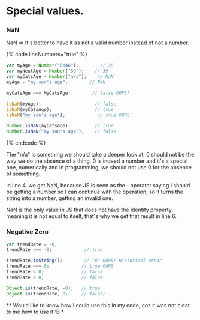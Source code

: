 # Special values.

### NaN

NaN => It's better to have it as not a valid number instead of not a number.

{% code lineNumbers="true" %}
```javascript
var myAge = Number("0o46");        // 38
var myNextAge = Number("39");    // 39
var myCatsAge = Number("n/a");    // NaN
myAge - "my son's age";        // NaN

myCatsAge === MyCatsAge;        // false OOPS! 

isNaN(myAge);                    // false
isNaN(myCatsAge);                // true
isNaN("my son's age");            // true OOPS!

Number.isNaN(myCatsage);         // true
Number.isNaN("my son's age");    // false
```
{% endcode %}

The "n/a" is something we should take a deeper look at, 0 should not be the way we do the absence of a thing, 0 is indeed a number and it's a special one, numerically and in programming, we should not use 0 for the absence of something.

in line 4, we get NaN, because JS is seen as the - operator saying I should be getting a number so I can continue with the operation, so it turns the string into a number, getting an invalid one.

NaN is the only value in JS that does not have the identity property, meaning it is not equal to itself, that's why we get that result in line 6.



### Negative Zero



```javascript
var trendRate = -0;
trendRate === -0;            // true

trendRate.toString();        // "0" OOPS! Historical error
trendRate === 0;            // true OOPS
trendRate < 0;              // false
trendRate > 0;              // false

Object.is(trendRate, -0);   // true
Object.is(trendRate, 0;     // false;
```

\*\* Would like to know how I could use this in my code, coz it was not cleat to me how to use it :B \*
